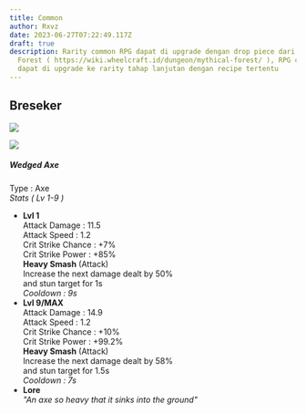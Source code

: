 ```yaml
---
title: Common
author: Rxvz
date: 2023-06-27T07:22:49.117Z
draft: true
description: Rarity common RPG dapat di upgrade dengan drop piece dari Mythical
  Forest ( https://wiki.wheelcraft.id/dungeon/mythical-forest/ ), RPG common
  dapat di upgrade ke rarity tahap lanjutan dengan recipe tertentu
---
```

## Breseker

![](/img/uploads/2023-06-27_14.44.55.png)

![](/img/uploads/screenshot-2023-06-27-142955.png)

##### Wedged Axe

Type : Axe\
*Stats ( Lv 1-9 )*

*  **Lvl 1**\
  Attack Damage : 11.5\
  Attack Speed : 1.2\
  Crit Strike Chance : +7%\
  Crit Strike Power : +85%\
  **Heavy Smash** (Attack)\
  Increase the next damage dealt by 50%\
  and stun target for 1s\
  *Cooldown : 9s*
* **Lvl 9/MAX**\
  Attack Damage : 14.9\
  Attack Speed : 1.2\
  Crit Strike Chance : +10%\
  Crit Strike Power : +99.2%\
  **Heavy Smash** (Attack)\
  Increase the next damage dealt by 58%\
  and stun target for 1.5s\
  *Cooldown : 7s*
* **Lore**\
  *"An axe so heavy that it sinks into the ground"*